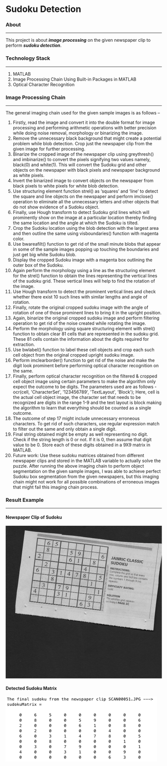 Sudoku Detection
=============================

### About ###
-----------------------------
This project is about ***image processing*** on the given newspaper clip to perform ***sudoku detection***.

### Technology Stack ### 
-----------------------------
1. MATLAB
2. Image Processing Chain Using Built-in Packages in MATLAB
3. Optical Character Recognition

### Image Processing Chain ### 
-----------------------------
The general imaging chain used for the given sample images is as follows – 
1.	Firstly, read the image and convert it into the double format for image processing and performing arithmetic operations with better precision while doing noise removal, morphology or binarizing the image.
2.	Remove the unnecessary black background that might create a potential problem while blob detection. Crop just the newspaper clip from the given image for further processing. 
3.	Binarize the cropped image of the newspaper clip using greythresh() and imbinarize() to convert the pixels signifying two values namely,  black(0) and white(1). This will convert the Sudoku grid and other objects on the newspaper with black pixels and newspaper background as white pixels. 
4.	Invert the binarized image to convert objects on the newspaper from black pixels to white pixels for white blob detection.
5.	Use structuring element function strel() as ‘squares’ and ‘line’ to detect the square and line objects on the newspaper and perform imclose() operation to eliminate all the unnecessary letters and other objects that do not show evidence of a Sudoku object. 
6.	Finally, use Hough transform to detect Sudoku grid lines which will prominently show on the image at a particular location thereby finding the same location and the angle at which the Sudoku is tilted. 
7.	Crop the Sudoku location using the blob detection with the largest area and then outline the same using visboundaries() function with magenta color. 
8.	Use bwareafilt() function to get rid of the small minute blobs that appear in some of the sample images popping up touching the boundaries and just get big white Sudoku blob. 
9.	Display the cropped Sudoku image with a magenta box outlining the outer box of the Sudoku. 
10.	Again perform the morphology using a line as the structuring element for the strel() function to obtain the lines representing the vertical lines of the sudoku grid. These vertical lines will help to find the rotation of the image.
11.	Use Hough transform to detect the prominent vertical lines and check whether there exist 10 such lines with similar lengths and angle of rotation. 
12.	Finally, rotate the original cropped sudoku image with the angle of rotation of one of those prominent lines to bring it in the upright position.
13.	Again, binarize the original cropped sudoku image and perform filtering operation to get rid of the noise created while rotating the image.
14.	Perform the morphology using square structuring element with strel() function to obtain clear 81 cells that are represented in the sudoku grid. These 81 cells contain the information about the digits required for  extraction. 
15.	Use bwlabel() function to label these cell objects and crop each such cell object from the original cropped upright sudoku image.
16.	Perform imclearborder() function to get rid of the noise and make the digit look prominent before performing optical character recognition on the same.
17.	Finally, perform optical character recognition on the filtered & cropped cell object image using certain parameters to make the algorithm only expect the outcome to be digits. The parameters used are as follows - 
ocr(cell, 'CharacterSet', '123456789', 'TextLayout', 'Block');
Here, cell is the actual cell object image, the character set that needs to be recognized are digits in the range 1-9 and the text layout is block making the algorithm to learn that everything should be counted as a single outcome. 
18.	The outcome of step 17 might include unnecessary erroneous characters. To get rid of such characters, use regular expression match to filter out the same and only obtain a single digit. 
19.	Final string obtained might be empty as well representing no digit. Check if the string length is 0 or not. If it is 0, then assume that digit value to be 0. Store each of these digits obtained in a 9X9 matrix in MATLAB.
20.	Future work: Use these sudoku matrices obtained from different newspaper clips and stored in the MATLAB variable to actually solve the puzzle.
After running the above imaging chain to perform object segmentation on the given sample images, I was able to achieve perfect Sudoku box segmentation from the given newspapers, but this imaging chain might not work for all possible combinations of erroneous images that might fail this imaging chain process. 

### Result Example ###
-----------------------------

#### Newspaper Clip of Sudoku ####
![alt text](https://github.com/kushg18/sudoku-detection/blob/master/SudokuImages/SCAN00051.JPG)

#### Detected Sudoku Matrix ####
![alt text](https://github.com/kushg18/sudoku-detection/blob/master/SudokuResults/SCAN0051_Sudoku.png)